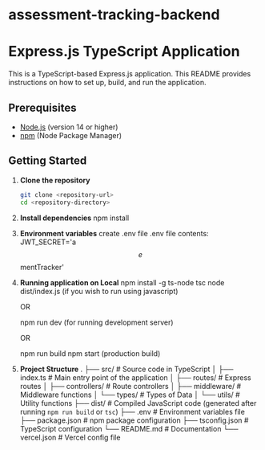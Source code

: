 # assessment-tracking-backend

# Express.js TypeScript Application

This is a TypeScript-based Express.js application. This README provides instructions on how to set up, build, and run the application.

## Prerequisites

-   [Node.js](https://nodejs.org/) (version 14 or higher)
-   [npm](https://www.npmjs.com/) (Node Package Manager)

## Getting Started

1. **Clone the repository**

    ```bash
    git clone <repository-url>
    cd <repository-directory>

    ```

2. **Install dependencies**
   npm install

3. **Environment variables**
   create .env file
   .env file contents:
   JWT_SECRET='a$$e$$mentTracker'

4. **Running application on Local**
   npm install -g ts-node
   tsc
   node dist/index.js (if you wish to run using javascript)

    OR

    npm run dev (for running development server)

    OR

    npm run build
    npm start (production build)

5. **Project Structure**
   .
   ├── src/ # Source code in TypeScript
   │ ├── index.ts # Main entry point of the application
   │ ├── routes/ # Express routes
   │ ├── controllers/ # Route controllers
   │ ├── middleware/ # Middleware functions
   │ └── types/ # Types of Data
   │ └── utils/ # Utility functions
   ├── dist/ # Compiled JavaScript code (generated after running `npm run build` or `tsc`)
   ├── .env # Environment variables file
   ├── package.json # npm package configuration
   ├── tsconfig.json # TypeScript configuration
   └── README.md # Documentation
   └── vercel.json # Vercel config file

